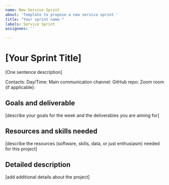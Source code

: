 ```yaml
---
name: New Service Sprint
about: 'Template to propose a new service sprint '
title: "Your sprint name "
labels: Service Sprint
assignees: ''

---
```


# [Your Sprint Title]

[One sentence description]

Contacts:
Day/Time: 
Main communication channel:
GitHub repo:
Zoom room (if applicable):

## Goals and deliverable

[describe your goals for the week and the deliverables you are aiming for]

## Resources and skills needed

[describe the resources (software, skills, data, or just enthusiasm) needed for this project]

## Detailed description

[add additional details  about the project]
